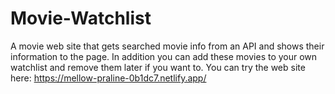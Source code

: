 # Movie-Watchlist
A movie web site that gets searched movie info from an API and shows their information to the page.
In addition you can add these movies to your own watchlist and remove them later if you want to.
You can try the web site here: https://mellow-praline-0b1dc7.netlify.app/
